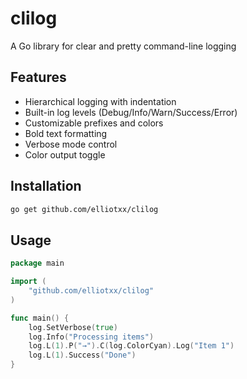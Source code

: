 # clilog

A Go library for clear and pretty command-line logging

## Features

- Hierarchical logging with indentation
- Built-in log levels (Debug/Info/Warn/Success/Error)
- Customizable prefixes and colors
- Bold text formatting
- Verbose mode control
- Color output toggle

## Installation

```bash
go get github.com/elliotxx/clilog
```

## Usage
```go
package main

import (
	"github.com/elliotxx/clilog"
)

func main() {
	log.SetVerbose(true)
	log.Info("Processing items")
	log.L(1).P("→").C(log.ColorCyan).Log("Item 1")
	log.L(1).Success("Done")
}
```
